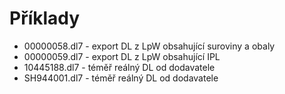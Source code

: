 # Příklady

* 00000058.dl7 - export DL z LpW obsahující suroviny a obaly
* 00000059.dl7 - export DL z LpW obsahující IPL
* 10445188.dl7 - téměř reálný DL od dodavatele
* SH944001.dl7 - téměř reálný DL od dodavatele
